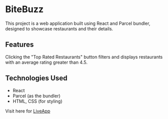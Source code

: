 # BiteBuzz

This project is a web application built using React and Parcel bundler, designed to showcase restaurants and their details.

## Features

Clicking the "Top Rated Restaurants" button filters and displays restaurants with an average rating greater than 4.5.

## Technologies Used

- React
- Parcel (as the bundler)
- HTML, CSS (for styling)


Visit here for [LiveApp](https://bitebuzz-hv.netlify.app/)